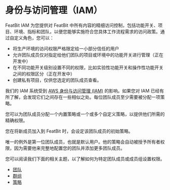 
# 身份与访问管理（IAM）

FeatBit IAM 为您提供对 FeatBit 中所有内容的精细访问控制，包括功能开关、项目、环境、指标和团队，以便您能够实施符合您具体工作流程需求的访问政策。通过自定义角色，您可以：

* 将生产环境的访问权限严格限定给一小部分信任的用户
* 允许团队成员仅对指定给他们团队的项目或环境中的功能开关进行管理（正在开发中）
* 在不同功能开关级别设置不同的权限，比如实验性功能开关和操作性功能开关之间的权限区分（正在开发中）
* 创建私有项目，仅供您选定的团队成员查看。

我们的 IAM 系统受到 [AWS 身份与访问管理 (IAM)](https://aws.amazon.com/iam/) 的影响。如果您对 IAM 已经有所了解，会发现它们之间存在一些相似之处。每位团队成员至少需要被分配一项策略。

您可以为团队成员分配一个内置策略或一个或多个自定义策略，以提供他们所需的精确权限。

您在将新成员加入到 FeatBit 时，会设定该团队成员的初始策略。

唯一的例外是第一位团队成员，也就是默认用户。他的策略会自动被授予所有者权限，因为需要他来完整地配置您的团队并添加更多团队成员。

您可以阅读我们下面的相关主题，以了解如何为特定团队成员或成员组设置权限。

* [团队](teams.md)
* [群组](groups.md)
* [策略](policies.md)
